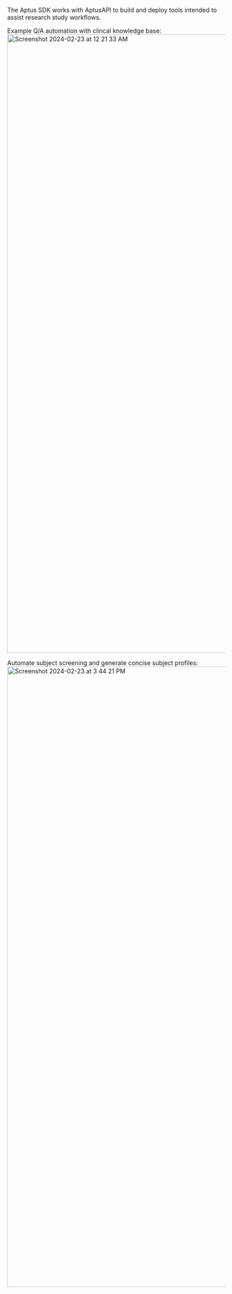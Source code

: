 The Aptus SDK works with AptusAPI to build and deploy tools intended to assist research study workflows. 

Example Q/A automation with clincal knowledge base:
<img width="1429" alt="Screenshot 2024-02-23 at 12 21 33 AM" src="https://github.com/venkateshms/Aptus/assets/68876092/dada363c-9c6b-4a7f-8aee-b6dadcdeafd6">

Automate subject screening and generate concise subject profiles:
<img width="1433" alt="Screenshot 2024-02-23 at 3 44 21 PM" src="https://github.com/venkateshms/Aptus/assets/68876092/81945d55-1365-4974-87f2-9bc36b75a205">
